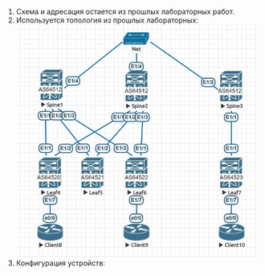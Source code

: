 
1. Схема и адресация остается из прошлых лабораторных работ.
2. Используется топология из прошлых лабораторных:
![Топология](https://github.com/llseoll/Data_Center/blob/main/Screenshot_6.jpg)
3. Конфигурация устройств:
